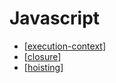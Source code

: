 # Javascript

- [[execution-context]]
- [[closure]]
- [[hoisting]]

[//begin]: # "Autogenerated link references for markdown compatibility"
[execution-context]: execution-context "execution context"
[closure]: closure "closure"
[hoisting]: hoisting "hoisting"
[//end]: # "Autogenerated link references"

